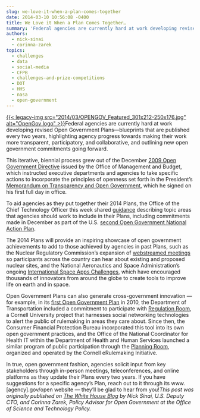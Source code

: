 ```yaml
---
slug: we-love-it-when-a-plan-comes-together
date: 2014-03-10 10:56:08 -0400
title: We Love it When a Plan Comes Together…
summary: 'Federal agencies are currently hard at work developing revised Open Government Plans&mdash;blueprints that are published every two years, highlighting agency progress towards making their work more transparent, participatory, and collaborative, and outlining new open government commitments going forward. This iterative, biennial process grew out of the December 2009 Open Government'
authors:
  - nick-sinai
  - corinna-zarek
topics:
  - challenges
  - data
  - social-media
  - CFPB
  - challenges-and-prize-competitions
  - DOT
  - HHS
  - nasa
  - open-government
---
```


[{{< legacy-img src="2014/03/OPENGOV\_Featured\_301x212-250x176.jpg" alt="OpenGov logo" >}}](https://s3.amazonaws.com/digitalgov/_legacy-img/2014/03/OPENGOV_Featured_301x212.jpg)Federal agencies are currently hard at work developing revised Open Government Plans—blueprints that are published every two years, highlighting agency progress towards making their work more transparent, participatory, and collaborative, and outlining new open government commitments going forward.

This iterative, biennial process grew out of the December [2009 Open Government Directive](http://www.whitehouse.gov/sites/default/files/omb/assets/memoranda_2010/m10-06.pdf) issued by the Office of Management and Budget, which instructed executive departments and agencies to take specific actions to incorporate the principles of openness set forth in the President’s [Memorandum on Transparency and Open Government](http://www.whitehouse.gov/the_press_office/TransparencyandOpenGovernment), which he signed on his first full day in office.

To aid agencies as they put together their 2014 Plans, the Office of the Chief Technology Officer this week shared [guidance](http://www.whitehouse.gov/sites/default/files/microsites/ostp/open_gov_plan_guidance_memo_final.pdf) describing topic areas that agencies should work to include in their Plans, including commitments made in December as part of the U.S. [second Open Government National Action Plan](http://www.whitehouse.gov/sites/default/files/docs/us_national_action_plan_6p.pdf).

The 2014 Plans will provide an inspiring showcase of open government achievements to add to those achieved by agencies in past Plans, such as the Nuclear Regulatory Commission’s expansion of [webstreamed meetings](http://video.nrc.gov/#searcharchivedwebcasts) so participants across the country can hear about existing and proposed nuclear sites, and the National Aeronautics and Space Administration’s ongoing [International Space Apps Challenges](https://2014.spaceappschallenge.org/), which have encouraged thousands of innovators from around the globe to create tools to improve life on earth and in space.

Open Government Plans can also generate cross-government innovation — for example, in its [first Open Government Plan](http://www.dot.gov/sites/dot.gov/files/docs/DOT_Open_Gov_Plan_V1.2_06252010.pdf) in 2010, the Department of Transportation included a commitment to participate with [Regulation Room](http://regulationroom.org/), a Cornell University project that harnesses social networking technologies to alert the public of rulemaking in areas they care about. Since then, the Consumer Financial Protection Bureau incorporated this tool into its own open government practices, and the Office of the National Coordinator for Health IT within the Department of Health and Human Services launched a similar program of public participation through the [Planning Room](http://planningroom.org/about/), organized and operated by the Cornell eRulemaking Initiative.

In true, open government fashion, agencies solicit input from key stakeholders through in-person meetings, teleconferences, and online platforms as they update their Plans every two years. If you have suggestions for a specific agency’s Plan, reach out to it through its www.[agency].gov/open website ­— they’ll be glad to hear from you!_This post was originally published on [The White House Blog](http://www.whitehouse.gov/blog) by Nick Sinai, U.S. Deputy CTO, and Corinna Zarek, Policy Advisor for Open Government at the Office of Science and Technology Policy._